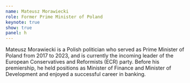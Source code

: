 ```yaml
---
name: Mateusz Morawiecki
role: Former Prime Minister of Poland
keynote: true
show: true
panel: h
---
```


Mateusz Morawiecki is a Polish politician who served as Prime Minister of Poland from 2017 to 2023, and is currently the incoming leader of the European Conservatives and Reformists (ECR) party. Before his premiership, he held positions as Minister of Finance and Minister of Development and enjoyed a successful career in banking.
